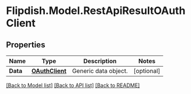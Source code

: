 # Flipdish.Model.RestApiResultOAuthClient
## Properties

Name | Type | Description | Notes
------------ | ------------- | ------------- | -------------
**Data** | [**OAuthClient**](OAuthClient.md) | Generic data object. | [optional] 

[[Back to Model list]](../README.md#documentation-for-models) [[Back to API list]](../README.md#documentation-for-api-endpoints) [[Back to README]](../README.md)

